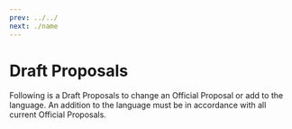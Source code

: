 ```yaml
---
prev: ../../
next: ./name
---
```


# Draft Proposals

Following is a Draft Proposals to change an Official Proposal or add to the
language. An addition to the language must be in accordance with all current
Official Proposals.

